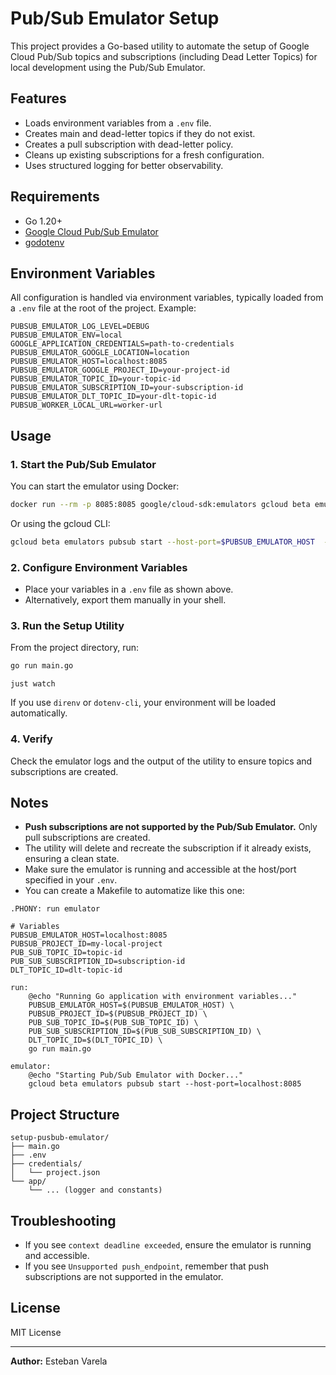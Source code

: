 # Pub/Sub Emulator Setup

This project provides a Go-based utility to automate the setup of Google Cloud Pub/Sub topics and subscriptions (including Dead Letter Topics) for local development using the Pub/Sub Emulator.

## Features

- Loads environment variables from a `.env` file.
- Creates main and dead-letter topics if they do not exist.
- Creates a pull subscription with dead-letter policy.
- Cleans up existing subscriptions for a fresh configuration.
- Uses structured logging for better observability.

## Requirements

- Go 1.20+
- [Google Cloud Pub/Sub Emulator](https://cloud.google.com/pubsub/docs/emulator)
- [godotenv](https://github.com/joho/godotenv/)

## Environment Variables

All configuration is handled via environment variables, typically loaded from a `.env` file at the root of the project. Example:

```env
PUBSUB_EMULATOR_LOG_LEVEL=DEBUG
PUBSUB_EMULATOR_ENV=local
GOOGLE_APPLICATION_CREDENTIALS=path-to-credentials
PUBSUB_EMULATOR_GOOGLE_LOCATION=location
PUBSUB_EMULATOR_HOST=localhost:8085
PUBSUB_EMULATOR_GOOGLE_PROJECT_ID=your-project-id
PUBSUB_EMULATOR_TOPIC_ID=your-topic-id
PUBSUB_EMULATOR_SUBSCRIPTION_ID=your-subscription-id
PUBSUB_EMULATOR_DLT_TOPIC_ID=your-dlt-topic-id
PUBSUB_WORKER_LOCAL_URL=worker-url
```

## Usage

### 1. Start the Pub/Sub Emulator

You can start the emulator using Docker:

```bash
docker run --rm -p 8085:8085 google/cloud-sdk:emulators gcloud beta emulators pubsub start --host-port=0.0.0.0:8085
```

Or using the gcloud CLI:

```bash
gcloud beta emulators pubsub start --host-port=$PUBSUB_EMULATOR_HOST  --project=$PUBSUB_PROJECT_ID
```

### 2. Configure Environment Variables

- Place your variables in a `.env` file as shown above.
- Alternatively, export them manually in your shell.

### 3. Run the Setup Utility

From the project directory, run:

```bash
go run main.go
```

```justfile
just watch
```

If you use `direnv` or `dotenv-cli`, your environment will be loaded automatically.

### 4. Verify

Check the emulator logs and the output of the utility to ensure topics and subscriptions are created.

## Notes

- **Push subscriptions are not supported by the Pub/Sub Emulator.** Only pull subscriptions are created.
- The utility will delete and recreate the subscription if it already exists, ensuring a clean state.
- Make sure the emulator is running and accessible at the host/port specified in your `.env`.
- You can create a Makefile to automatize like this one:
```
.PHONY: run emulator

# Variables
PUBSUB_EMULATOR_HOST=localhost:8085
PUBSUB_PROJECT_ID=my-local-project
PUB_SUB_TOPIC_ID=topic-id
PUB_SUB_SUBSCRIPTION_ID=subscription-id
DLT_TOPIC_ID=dlt-topic-id

run:
	@echo "Running Go application with environment variables..."
	PUBSUB_EMULATOR_HOST=$(PUBSUB_EMULATOR_HOST) \
	PUBSUB_PROJECT_ID=$(PUBSUB_PROJECT_ID) \
	PUB_SUB_TOPIC_ID=$(PUB_SUB_TOPIC_ID) \
	PUB_SUB_SUBSCRIPTION_ID=$(PUB_SUB_SUBSCRIPTION_ID) \
	DLT_TOPIC_ID=$(DLT_TOPIC_ID) \
	go run main.go

emulator:
	@echo "Starting Pub/Sub Emulator with Docker..."
	gcloud beta emulators pubsub start --host-port=localhost:8085
```

## Project Structure

```
setup-pusbub-emulator/
├── main.go
├── .env
├── credentials/
│   └── project.json
└── app/
    └── ... (logger and constants)
```

## Troubleshooting

- If you see `context deadline exceeded`, ensure the emulator is running and accessible.
- If you see `Unsupported push_endpoint`, remember that push subscriptions are not supported in the emulator.

## License

MIT License

---

**Author:** Esteban Varela  
